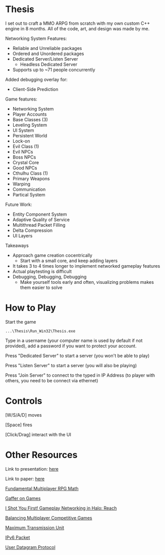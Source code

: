 # Thesis
I set out to craft a MMO ARPG from scratch with my own custom C++ engine in 8 months.
All of the code, art, and design was made by me.

Networking System Features:
- Reliable and Unreliable packages
- Ordered and Unordered packages
- Dedicated Server/Listen Server
  - Headless Dedicated Server
- Supports up to ~71 people concurrently

Added debugging overlay for:
- Client-Side Prediction

Game features:
- Networking System
- Player Accounts
- Base Classes (3)
- Leveling System
- UI System
- Persistent World
- Lock-on
- Evil Class (1)
- Evil NPCs
- Boss NPCs
- Crystal Core
- Good NPCs
- Cthulhu Class (1)
- Primary Weapons
- Warping
- Communication
- Partical System

Future Work:
- Entity Component System
- Adaptive Quality of Service
- Multithread Packet Filling
- Delta Compression
- UI Layers

Takeaways
- Approach game creation cocentrically
  - Start with a small core, and keep adding layers
- It takes 3 to 4 times longer to implement networked gameplay features
- Actual playtesting is difficult
- Debugging, Debugging, Debugging
  - Make yourself tools early and often, visualizing problems makes them easier to solve

# How to Play
Start the game
```
...\Thesis\Run_Win32\Thesis.exe
```
Type in a username (your computer name is used by default if not provided), add a password if you want to protect your account.

Press "Dedicated Server" to start a server (you won't be able to play)

Press "Listen Server" to start a server (you will also be playing)

Press "Join Server" to connect to the typed in IP Address (to player with others, you need to be connect via ethernet)

# Controls

[W/S/A/D] moves

[Space] fires

[Click/Drag] interact with the UI 

# Other Resources
Link to presentation: [here](https://drive.google.com/open?id=0ByrVEUyYZGdLWXhIenpndmQwRTA)

Link to paper: [here](https://drive.google.com/open?id=1vbofrBw5weuCEwZQOMYIOjeT1exQaEEi)

[Fundamental Multiplayer RPG Math](https://www.gdcvault.com/play/1015037/Fundamental-Multiplayer-RPG)

[Gaffer on Games](https://gafferongames.com/tags/networking/)

[I Shot You First! Gameplay Networking in Halo: Reach](https://www.gdcvault.com/play/1014345/I-Shot-You-First-Networking)

[Balancing Multiplayer Competitive Games](https://www.gdcvault.com/play/1570/Balancing-Multiplayer-Competitive)

[Maximum Transmission Unit](https://en.wikipedia.org/wiki/Maximum_transmission_unit)

[IPv6 Packet](https://en.wikipedia.org/wiki/IPv6_packet#Fixed_header)

[User Datagram Protocol](https://en.wikipedia.org/wiki/User_Datagram_Protocol)

